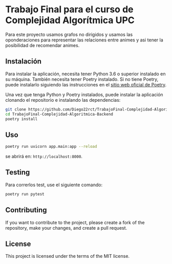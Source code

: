 # Trabajo Final para el curso de Complejidad Algorítmica UPC

Para este proyecto usamos grafos no dirigidos y usamos las oponderaciones para representar las relaciones entre animes y asi tener la posibilidad de recomendar animes.

## Instalación

Para instalar la aplicación, necesita tener Python 3.6 o superior instalado en su máquina. También necesita tener Poetry instalado. Si no tiene Poetry, puede instalarlo siguiendo las instrucciones en el [sitio web oficial de Poetry](https://python-poetry.org/docs/#installation).

Una vez que tenga Python y Poetry instalados, puede instalar la aplicación clonando el repositorio e instalando las dependencias:

```bash
git clone https://github.com/Diego22rct/TrabajoFinal-Complejidad-Algoritmica-Backend.git
cd TrabajoFinal-Complejidad-Algoritmica-Backend
poetry install
```

## Uso


```bash
poetry run uvicorn app.main:app --reload
```

se abrirá en:  `http://localhost:8000`.

## Testing

Para correrlos test, use el siguiente comando:

```bash
poetry run pytest
```

## Contributing

If you want to contribute to the project, please create a fork of the repository, make your changes, and create a pull request.

## License

This project is licensed under the terms of the MIT license.